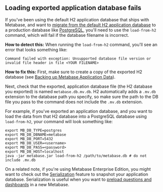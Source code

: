 ## Loading exported application database fails 

If you've been using the default H2 application database that ships with Metabase, and want to [migrate from the default H2 application database][migrate] to a production database like [PostgreSQL][postgres], you'll need to use the `load-from-h2` command, which will fail if the database filename is incorrect. 

**How to detect this:** When running the `load-from-h2` command, you'll see an error that looks something like:

```
Command failed with exception: Unsupported database file version or invalid file header in file <YOUR FILENAME> 
```

**How to fix this:** First, make sure to create a copy of the exported H2 database (see [Backing up Metabase Application Data][backup]).

Next, check that the exported, application database file (the H2 database you exported) is named `metabase.db.mv.db`. H2 automatically adds a `.mv.db` extension to the database path you specify, so make sure the path to the DB file you pass to the command does not include the `.mv.db` extension.

For example, if you've exported an application database, and you want to load the data from that H2 database into a PostgreSQL database using `load-from-h2`, your command will look something like:

```
export MB_DB_TYPE=postgres
export MB_DB_DBNAME=metabase
export MB_DB_PORT=5432
export MB_DB_USER=<username>
export MB_DB_PASS=<password>
export MB_DB_HOST=localhost
java -jar metabase.jar load-from-h2 /path/to/metabase.db # do not include .mv.db
```

On a related note, if you're using Metabase Enterprise Edition, you might want to check out the [Serialization][serialization-docs] feature to snapshot your application database. Serialization is useful when you want to [preload questions and dashboards][serialization-learn] in a new Metabase.

[backup]: ../operations-guide/backing-up-metabase-application-data.html
[migrate]: ../operations-guide/migrating-from-h2.html
[postgres]: https://www.postgresql.org/
[serialization-docs]: ../enterprise-guide/serialization.html
[serialization-learn]: https://www.metabase.com/learn/administration/serialization.html
